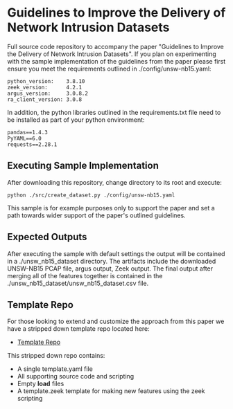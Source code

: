 # Guidelines to Improve the Delivery of Network Intrusion Datasets
Full source code repository to accompany the paper "Guidelines to Improve the Delivery of Network Intrusion Datasets".
If you plan on experimenting with the sample implementation of the guidelines from the paper please first ensure you meet the requirements outlined in ./config/unsw-nb15.yaml:

```
python_version:    3.8.10
zeek_version:      4.2.1
argus_version:     3.0.8.2
ra_client_version: 3.0.8 
```

In addition, the python libraries outlined in the requirements.txt file need to be installed as part of your python environment:

```
pandas==1.4.3
PyYAML==6.0
requests==2.28.1
```

## Executing Sample Implementation
After downloading this repository, change directory to its root and execute:

```
python ./src/create_dataset.py ./config/unsw-nb15.yaml

```

This sample is for example purposes only to support the paper and set a path towards wider support of the paper's outlined guidelines.

## Expected Outputs
After executing the sample with default settings the output will be contained in a ./unsw_nb15_dataset directory.
The artifacts include the downloaded UNSW-NB15 PCAP file, argus output, Zeek output.
The final output after merging all of the features together is  contained in the ./unsw_nb15_dataset/unsw_nb15_dataset.csv file.

## Template Repo
For those looking to extend and customize the approach from this paper we have a stripped down template repo located here:

* [Template Repo](https://github.com/WickedElm/nid_dataset_guidelines_template)

This stripped down repo contains:

* A single template.yaml file
* All supporting source code and scripting
* Empty __load__ files
* A template.zeek template for making new features using the zeek scripting

